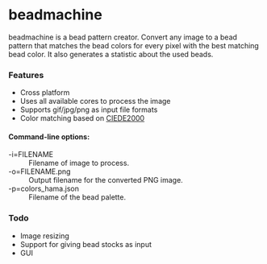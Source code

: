 # beadmachine
beadmachine is a bead pattern creator. Convert any image to a bead pattern that matches the bead colors for every pixel with the best matching bead color. It also generates a statistic about the used beads.

### Features
- Cross platform
- Uses all available cores to process the image
- Supports gif/jpg/png as input file formats
- Color matching based on [CIEDE2000](http://en.wikipedia.org/wiki/Color_difference#CIEDE2000 "")

#### Command-line options:
<dl>
<dt>-i=FILENAME</dt>
  <dd>Filename of image to process.</dd>
<dt>-o=FILENAME.png</dt>
  <dd>Output filename for the converted PNG image.</dd>
<dt>-p=colors_hama.json</dt>
  <dd>Filename of the bead palette.</dd>
</dl>

### Todo
- Image resizing
- Support for giving bead stocks as input
- GUI

